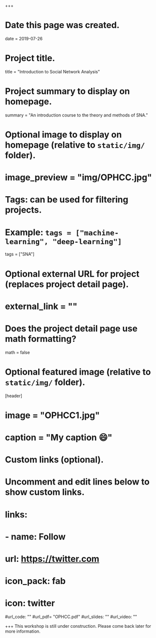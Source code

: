 +++
# Date this page was created.
date = 2019-07-26

# Project title.
title = "Introduction to Social Network Analysis"

# Project summary to display on homepage.
summary = "An introduction course to the theory and methods of SNA."

# Optional image to display on homepage (relative to `static/img/` folder).
# image_preview = "img/OPHCC.jpg"

# Tags: can be used for filtering projects.
# Example: `tags = ["machine-learning", "deep-learning"]`
 tags = ["SNA"]

# Optional external URL for project (replaces project detail page).
# external_link = ""

# Does the project detail page use math formatting?
math = false

# Optional featured image (relative to `static/img/` folder).
[header]
# image = "OPHCC1.jpg"
# caption = "My caption :smile:"
# Custom links (optional).
#   Uncomment and edit lines below to show custom links.
# links:
# - name: Follow
#   url: https://twitter.com
#   icon_pack: fab
#   icon: twitter

#url_code: ""
#url_pdf= "OPHCC.pdf"
#url_slides: ""
#url_video: ""



+++
This workshop is still under construction. Please come back later for more information. 

